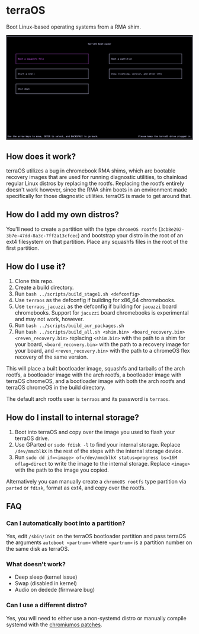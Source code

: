 # terraOS
Boot Linux-based operating systems from a RMA shim.

![Image of terraOS bootloader](preview.png)

## How does it work?
terraOS utilizes a bug in chromebook RMA shims, which are bootable recovery images that are used for running diagnostic utilities, to chainload regular Linux distros by replacing the rootfs. Replacing the rootfs entirely doesn't work however, since the RMA shim boots in an environment made specifically for those diagnostic utilities. terraOS is made to get around that. 

## How do I add my own distros?
You'll need to create a partition with the type `chromeOS rootfs` (`3cb8e202-3b7e-47dd-8a3c-7ff2a13cfcec`) and bootstrap your distro in the root of an ext4 filesystem on that partition. Place any squashfs files in the root of the first partition.

## How do I use it?
1. Clone this repo.
2. Create a build directory.
3. Run `bash ../scripts/build_stage1.sh <defconfig>`
  1. Use `terraos` as the defconfig if building for x86_64 chromebooks.
  2. Use `terraos_jacuzzi` as the defconfig if building for `jacuzzi` board chromebooks. Support for `jacuzzi` board chromebooks is experimental and may not work, however.
4. Run `bash ../scripts/build_aur_packages.sh`
5. Run `bash ../scripts/build_all.sh <shim.bin> <board_recovery.bin> <reven_recovery.bin>` replacing `<shim.bin>` with the path to a shim for your board, `<board_recovery.bin>` with the path to a recovery image for your board, and `<reven_recovery.bin>` with the path to a chromeOS flex recovery of the same version. 

This will place a built bootloader image, squashfs and tarballs of the arch rootfs, a bootloader image with the arch rootfs, a bootloader image with terraOS chromeOS, and a bootloader image with both the arch rootfs and terraOS chromeOS in the build directory.

The default arch rootfs user is `terraos` and its password is `terraos`.

## How do I install to internal storage?
1. Boot into terraOS and copy over the image you used to flash your terraOS drive.
2. Use GParted or `sudo fdisk -l` to find your internal storage. Replace `/dev/mmcblkX` in the rest of the steps with the internal storage device.
3. Run `sudo dd if=<image> of=/dev/mmcblkX status=progress bs=16M oflag=direct` to write the image to the internal storage. Replace `<image>` with the path to the image you copied.

Alternatively you can manually create a `chromeOS rootfs` type partition via `parted` or `fdisk`, format as ext4, and copy over the rootfs.

## FAQ

### Can I automatically boot into a partition?
Yes, edit `/sbin/init` on the terraOS bootloader partition and pass terraOS the arguments `autoboot <partnum>` where `<partnum>` is a partition number on the same disk as terraOS.

### What doesn't work?
- Deep sleep (kernel issue)
- Swap (disabled in kernel)
- Audio on dedede (firmware bug)

### Can I use a different distro?
Yes, you will need to either use a non-systemd distro or manually compile systemd with the [chromiumos patches](https://aur.archlinux.org/cgit/aur.git/tree/0002-Disable-mount_nofollow-for-ChromiumOS-kernels.patch?h=systemd-chromiumos).
